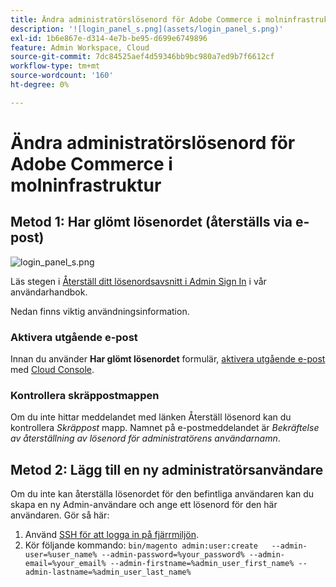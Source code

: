 ```yaml
---
title: Ändra administratörslösenord för Adobe Commerce i molninfrastruktur
description: '![login_panel_s.png](assets/login_panel_s.png)'
exl-id: 1b6e867e-d314-4e7b-be95-d699e6749896
feature: Admin Workspace, Cloud
source-git-commit: 7dc84525aef4d59346bb9bc980a7ed9b7f6612cf
workflow-type: tm+mt
source-wordcount: '160'
ht-degree: 0%

---
```


# Ändra administratörslösenord för Adobe Commerce i molninfrastruktur

## Metod 1: Har glömt lösenordet (återställs via e-post)

![login_panel_s.png](assets/login_panel_s.png)

Läs stegen i [Återställ ditt lösenordsavsnitt i Admin Sign In](https://experienceleague.adobe.com/docs/commerce-admin/start/admin/admin-signin.html#admin-sign-in) i vår användarhandbok.

Nedan finns viktig användningsinformation.

### Aktivera utgående e-post

Innan du använder **Har glömt lösenordet** formulär, [aktivera utgående e-post](https://experienceleague.adobe.com/docs/commerce-cloud-service/user-guide/project/outgoing-emails.html) med [Cloud Console](https://experienceleague.adobe.com/docs/commerce-cloud-service/user-guide/project/overview.html).

### Kontrollera skräppostmappen

Om du inte hittar meddelandet med länken Återställ lösenord kan du kontrollera *Skräppost* mapp. Namnet på e-postmeddelandet är *Bekräftelse av återställning av lösenord för administratörens användarnamn*.

## Metod 2: Lägg till en ny administratörsanvändare

Om du inte kan återställa lösenordet för den befintliga användaren kan du skapa en ny Admin-användare och ange ett lösenord för den här användaren. Gör så här:

1. Använd [SSH för att logga in på fjärrmiljön](https://experienceleague.adobe.com/docs/commerce-cloud-service/user-guide/develop/secure-connections.html).
1. Kör följande kommando: `bin/magento admin:user:create   --admin-user=%user_name% --admin-password=%your_password% --admin-email=%your_email% --admin-firstname=%admin_user_first_name% --admin-lastname=%admin_user_last_name%`
